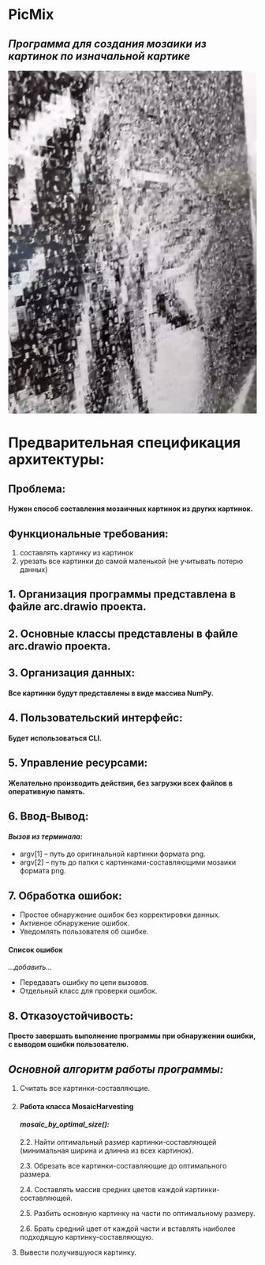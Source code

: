 # PicMix
## _**Программа для создания мозаики из картинок по изначальной картике**_

![readmeImg.png](readmeImg.png)

# Предварительная спецификация архитектуры:
## Проблема: 
#### Нужен способ составления мозаичных картинок из других картинок. 

## Функциональные требования:
1. составлять картинку из картинок 
2. урезать все картинки до самой маленькой (не учитывать потерю данных)


## 1. Организация программы представлена в файле arc.drawio проекта.
## 2. Основные классы представлены в файле arc.drawio проекта.
## 3. Организация данных:
#### Все картинки будут представлены в виде массива NumPy.
## 4. Пользовательский интерфейс: 
#### Будет использоваться CLI.
## 5. Управление ресурсами: 
#### Желательно производить действия, без загрузки всех файлов в оперативную память.
## 6. Ввод-Вывод:
#### _Вызов из терминала:_
* argv[1] – путь до оригинальной картинки формата png.
* argv[2] – путь до папки с картинками-составляющими мозаики формата png.
## 7. Обработка ошибок: 
* Простое обнаружение ошибок без корректировки данных.
* Активное обнаружение ошибок.
* Уведомлять пользователя об ошибке.
#### Список ошибок
_…добавить…_
* Передавать ошибку по цепи вызовов.
* Отдельный класс для проверки ошибок.
## 8. Отказоустойчивость:
#### Просто завершать выполнение программы при обнаружении ошибки, с выводом ошибки пользователю.

## _Основной алгоритм работы программы:_
1. Считать все картинки-составляющие.
    
2. #### Работа класса MosaicHarvesting
   #### _mosaic_by_optimal_size():_
   2.2. Найти оптимальный размер картинки-составляющей (минимальная ширина и длинна из всех картинок). 
   
   2.3. Обрезать все картинки-составляющие до оптимального размера.
   
   2.4. Составлять массив средних цветов каждой картинки-составляющей.

   2.5. Разбить основную картинку на части по оптимальному размеру.

   2.6. Брать средний цвет от каждой части и вставлять наиболее подходящую картинку-составляющую.
   
  3. Вывести получившуюся картинку.

